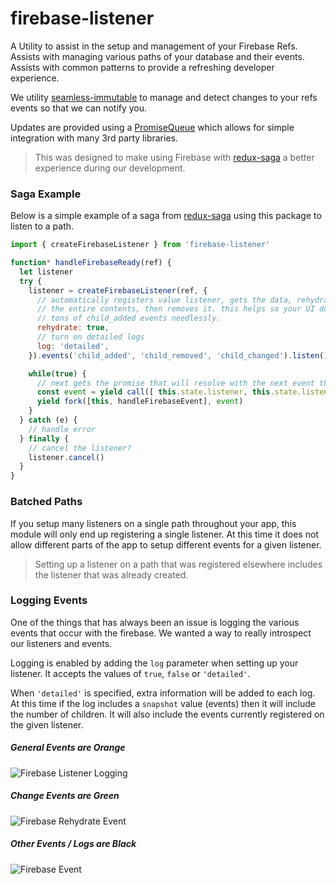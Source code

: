 # firebase-listener

A Utility to assist in the setup and management of your Firebase Refs.  Assists with 
managing various paths of your database and their events.  Assists with common patterns 
to provide a refreshing developer experience.

We utility [seamless-immutable](https://github.com/rtfeldman/seamless-immutable) to manage 
and detect changes to your refs events so that we can notify you.

Updates are provided using a [PromiseQueue](https://github.com/Dash-OS/promise-queue-observable) 
which allows for simple integration with many 3rd party libraries.

> This was designed to make using Firebase with [redux-saga](https://github.com/redux-saga/redux-saga) 
> a better experience during our development.

### Saga Example 

Below is a simple example of a saga from [redux-saga](https://github.com/redux-saga/redux-saga) 
using this package to listen to a path.

```js
import { createFirebaseListener } from 'firebase-listener'

function* handleFirebaseReady(ref) {
  let listener
  try {
    listener = createFirebaseListener(ref, {
      // automatically registers value listener, gets the data, rehydrates with 
      // the entire contents, then removes it. this helps so your UI doesn't receive 
      // tons of child_added events needlessly.
      rehydrate: true,
      // turn on detailed logs
      log: 'detailed',
    }).events('child_added', 'child_removed', 'child_changed').listen()

    while(true) {
      // next gets the promise that will resolve with the next event that occurs.
      const event = yield call([ this.state.listener, this.state.listener.next ])
      yield fork([this, handleFirebaseEvent], event)
    }
  } catch (e) {
    // handle error
  } finally {
    // cancel the listener?
    listener.cancel()
  }
}
```

### Batched Paths

If you setup many listeners on a single path throughout your app, this module will only 
end up registering a single listener. At this time it does not allow different parts of 
the app to setup different events for a given listener.  

> Setting up a listener on a path that was registered elsewhere includes the listener that 
> was already created. 

### Logging Events

One of the things that has always been an issue is logging the various events 
that occur with the firebase.  We wanted a way to really introspect our listeners 
and events.  

Logging is enabled by adding the `log` parameter when setting up your listener.  It 
accepts the values of `true`, `false` or `'detailed'`.  

When `'detailed'` is specified, extra information will be added to each log.  At this 
time if the log includes a `snapshot` value (events) then it will include the number of 
children.  It will also include the events currently registered on the given listener.

##### General Events are Orange

![Firebase Listener Logging](http://i.imgur.com/w5Mfgrp.png)

##### Change Events are Green

![Firebase Rehydrate Event](http://i.imgur.com/g4iXsQl.png)

##### Other Events / Logs are Black

![Firebase Event](http://i.imgur.com/V1aEHOo.png)